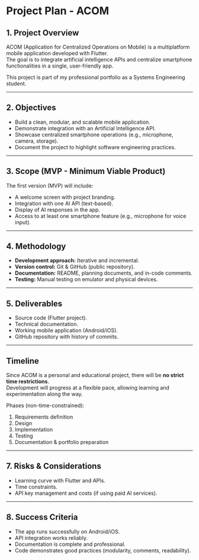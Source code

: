# Project Plan - ACOM

## 1. Project Overview
ACOM (Application for Centralized Operations on Mobile) is a multiplatform mobile application developed with Flutter.  
The goal is to integrate artificial intelligence APIs and centralize smartphone functionalities in a single, user-friendly app.  

This project is part of my professional portfolio as a Systems Engineering student.

---

## 2. Objectives
- Build a clean, modular, and scalable mobile application.
- Demonstrate integration with an Artificial Intelligence API.
- Showcase centralized smartphone operations (e.g., microphone, camera, storage).
- Document the project to highlight software engineering practices.

---

## 3. Scope (MVP - Minimum Viable Product)
The first version (MVP) will include:
- A welcome screen with project branding.
- Integration with one AI API (text-based).
- Display of AI responses in the app.
- Access to at least one smartphone feature (e.g., microphone for voice input).

---

## 4. Methodology
- **Development approach:** Iterative and incremental.
- **Version control:** Git & GitHub (public repository).
- **Documentation:** README, planning documents, and in-code comments.
- **Testing:** Manual testing on emulator and physical devices.

---

## 5. Deliverables
- Source code (Flutter project).
- Technical documentation.
- Working mobile application (Android/iOS).
- GitHub repository with history of commits.

---

## Timeline

Since ACOM is a personal and educational project, there will be **no strict time restrictions**.  
Development will progress at a flexible pace, allowing learning and experimentation along the way.  

Phases (non-time-constrained):
1. Requirements definition
2. Design
3. Implementation
4. Testing
5. Documentation & portfolio preparation

---

## 7. Risks & Considerations
- Learning curve with Flutter and APIs.
- Time constraints.
- API key management and costs (if using paid AI services).

---

## 8. Success Criteria
- The app runs successfully on Android/iOS.
- API integration works reliably.
- Documentation is complete and professional.
- Code demonstrates good practices (modularity, comments, readability).
